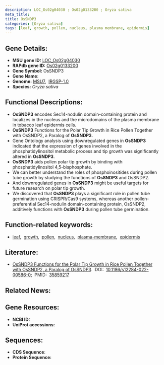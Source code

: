 ```yaml
---
description: LOC_Os02g04030 ; Os02g0133200 ; Oryza sativa
meta_title:
title: OsSNDP3
categories: [Oryza sativa]
tags: [leaf, growth, pollen, nucleus, plasma membrane, epidermis]
---
```


## Gene Details:
- **MSU gene ID:** [LOC_Os02g04030](http://rice.uga.edu/cgi-bin/ORF_infopage.cgi?orf=LOC_Os02g04030)  
- **RAPdb gene ID:** [Os02g0133200](https://rapdb.dna.affrc.go.jp/locus/?name=Os02g0133200)  
- **Gene Symbol:** OsSNDP3
- **Gene Name:**
- **Genome:**  [MSU7](http://rice.uga.edu/),&nbsp;&nbsp;[IRGSP-1.0](https://rapdb.dna.affrc.go.jp/download/irgsp1.html)
- **Species:** *Oryza sativa*

## Functional Descriptions:
   - **OsSNDP3** encodes Sec14-nodulin domain-containing protein and localizes in the nucleus and the microdomains of the plasma membrane in tobacco leaf epidermis cells.
   - **OsSNDP3** Functions for the Polar Tip Growth in Rice Pollen Together with OsSNDP2, a Paralog of **OsSNDP3**.
   - Gene Ontology analysis using downregulated genes in **OsSNDP3** indicated that the expression of genes involved in the phosphatidylinositol metabolic process and tip growth was significantly altered in **OsSNDP3**.
   - **OsSNDP3** aids pollen polar tip growth by binding with phosphatidylinositol 4,5-bisphosphate.
   - We can better understand the roles of phosphoinositides during pollen tube growth by studying the functions of **OsSNDP3** and OsSNDP2.
   - And downregulated genes in **OsSNDP3** might be useful targets for future research on polar tip growth.
   - We discovered that **OsSNDP3** plays a significant role in pollen tube germination using CRISPR/Cas9 systems, whereas another pollen-preferential Sec14-nodulin domain-containing protein, OsSNDP2, additively functions with **OsSNDP3** during pollen tube germination.

## Function-related keywords:
   - [leaf](/tags/leaf/),&nbsp;&nbsp;[growth](/tags/growth/),&nbsp;&nbsp;[pollen](/tags/pollen/),&nbsp;&nbsp;[nucleus](/tags/nucleus/),&nbsp;&nbsp;[plasma-membrane](/tags/plasma-membrane/),&nbsp;&nbsp;[epidermis](/tags/epidermis/)

## Literature:
   - [OsSNDP3 Functions for the Polar Tip Growth in Rice Pollen Together with OsSNDP2, a Paralog of OsSNDP3](https://www.doi.org/10.1186/s12284-022-00586-0).&nbsp;&nbsp;DOI:&nbsp;&nbsp;[10.1186/s12284-022-00586-0](https://www.doi.org/10.1186/s12284-022-00586-0);&nbsp;&nbsp;PMID:&nbsp;&nbsp;[35859217](https://pubmed.ncbi.nlm.nih.gov/35859217/)

## Related News:

## Gene Resources:
- **NCBI ID:**  []()
- **UniProt accessions:** [](https://www.uniprot.org/uniprotkb//entry)

## Sequences:
- **CDS Sequence:**
- **Protein Sequence:**
